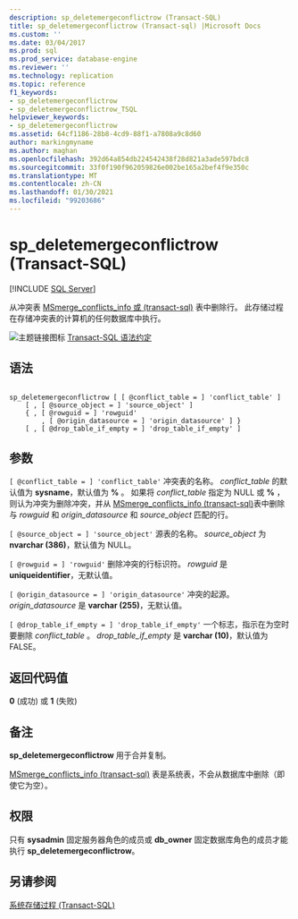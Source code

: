```yaml
---
description: sp_deletemergeconflictrow (Transact-SQL)
title: sp_deletemergeconflictrow (Transact-sql) |Microsoft Docs
ms.custom: ''
ms.date: 03/04/2017
ms.prod: sql
ms.prod_service: database-engine
ms.reviewer: ''
ms.technology: replication
ms.topic: reference
f1_keywords:
- sp_deletemergeconflictrow
- sp_deletemergeconflictrow_TSQL
helpviewer_keywords:
- sp_deletemergeconflictrow
ms.assetid: 64cf1186-28b8-4cd9-88f1-a7808a9c8d60
author: markingmyname
ms.author: maghan
ms.openlocfilehash: 392d64a854db224542438f28d821a3ade597bdc8
ms.sourcegitcommit: 33f0f190f962059826e002be165a2bef4f9e350c
ms.translationtype: MT
ms.contentlocale: zh-CN
ms.lasthandoff: 01/30/2021
ms.locfileid: "99203686"
---
```

# <a name="sp_deletemergeconflictrow-transact-sql"></a>sp_deletemergeconflictrow (Transact-SQL)
[!INCLUDE [SQL Server](../../includes/applies-to-version/sqlserver.md)]

  从冲突表 [MSmerge_conflicts_info 或 &#40;transact-sql&#41;](../../relational-databases/system-tables/msmerge-conflicts-info-transact-sql.md) 表中删除行。 此存储过程在存储冲突表的计算机的任何数据库中执行。  
  
 ![主题链接图标](../../database-engine/configure-windows/media/topic-link.gif "“主题链接”图标") [Transact-SQL 语法约定](../../t-sql/language-elements/transact-sql-syntax-conventions-transact-sql.md)  
  
## <a name="syntax"></a>语法  
  
```  
  
sp_deletemergeconflictrow [ [ @conflict_table = ] 'conflict_table' ]  
    [ , [ @source_object = ] 'source_object' ]  
    { , [ @rowguid = ] 'rowguid'  
        , [ @origin_datasource = ] 'origin_datasource' ] }  
    [ , [ @drop_table_if_empty = ] 'drop_table_if_empty' ]  
```  
  
## <a name="arguments"></a>参数  
`[ @conflict_table = ] 'conflict_table'` 冲突表的名称。 *conflict_table* 的默认值为 **sysname**，默认值为 **%** 。 如果将 *conflict_table* 指定为 NULL 或 **%** ，则认为冲突为删除冲突，并从 [MSmerge_conflicts_info &#40;transact-sql&#41;](../../relational-databases/system-tables/msmerge-conflicts-info-transact-sql.md)表中删除与 *rowguid* 和 *origin_datasource* 和 *source_object* 匹配的行。  
  
`[ @source_object = ] 'source_object'` 源表的名称。 *source_object* 为 **nvarchar (386)**，默认值为 NULL。  
  
`[ @rowguid = ] 'rowguid'` 删除冲突的行标识符。 *rowguid* 是 **uniqueidentifier**，无默认值。  
  
`[ @origin_datasource = ] 'origin_datasource'` 冲突的起源。 *origin_datasource* 是 **varchar (255)**，无默认值。  
  
`[ @drop_table_if_empty = ] 'drop_table_if_empty'` 一个标志，指示在为空时要删除 *conflict_table* 。 *drop_table_if_empty* 是 **varchar (10)**，默认值为 FALSE。  
  
## <a name="return-code-values"></a>返回代码值  
 **0** (成功) 或 **1** (失败)   
  
## <a name="remarks"></a>备注  
 **sp_deletemergeconflictrow** 用于合并复制。  
  
 [MSmerge_conflicts_info &#40;transact-sql&#41;](../../relational-databases/system-tables/msmerge-conflicts-info-transact-sql.md) 表是系统表，不会从数据库中删除（即使它为空）。  
  
## <a name="permissions"></a>权限  
 只有 **sysadmin** 固定服务器角色的成员或 **db_owner** 固定数据库角色的成员才能执行 **sp_deletemergeconflictrow**。  
  
## <a name="see-also"></a>另请参阅  
 [系统存储过程 (Transact-SQL)](../../relational-databases/system-stored-procedures/system-stored-procedures-transact-sql.md)  
  
  
